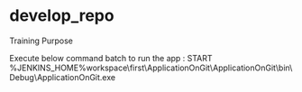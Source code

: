 # develop_repo
Training Purpose

Execute below command batch to run the app :
START  %JENKINS_HOME%workspace\first\ApplicationOnGit\ApplicationOnGit\bin\Debug\ApplicationOnGit.exe
